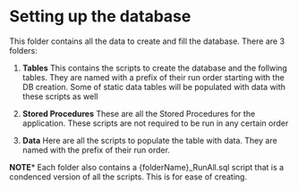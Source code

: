 # Setting up the database
This folder contains all the data to create and fill the database. There are 3 folders:

1. **Tables**
This contains the scripts to create the database and the follwing tables. They are named with a prefix of their run order starting with the DB creation.
Some of static data tables will be populated with data with these scripts as well

2. **Stored Procedures**
These are all the Stored Procedures for the application. These scripts are not required to be run in any certain order

3. **Data**
Here are all the scripts to populate the table with data. They are named with the prefix of their run order.


**NOTE*** Each folder also contains a {folderName}_RunAll.sql script that is a condenced version of all the scripts. This is for ease of creating.